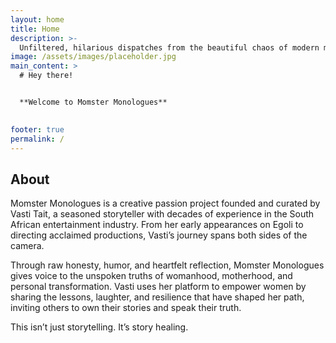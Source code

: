 ```yaml
---
layout: home
title: Home
description: >-
  Unfiltered, hilarious dispatches from the beautiful chaos of modern motherhood.
image: /assets/images/placeholder.jpg
main_content: >
  # Hey there!


  **Welcome to Momster Monologues**
  

footer: true
permalink: /
---
```

## About
Momster Monologues is a creative passion project founded and curated by Vasti Tait, a seasoned storyteller with decades of experience in the South African entertainment industry. From her early appearances on Egoli to directing acclaimed productions, Vasti’s journey spans both sides of the camera.

Through raw honesty, humor, and heartfelt reflection, Momster Monologues gives voice to the unspoken truths of womanhood, motherhood, and personal transformation. Vasti uses her platform to empower women by sharing the lessons, laughter, and resilience that have shaped her path, inviting others to own their stories and speak their truth.

This isn’t just storytelling. It’s story healing.

